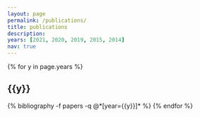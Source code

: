 ```yaml
---
layout: page
permalink: /publications/
title: publications
description: 
years: [2021, 2020, 2019, 2015, 2014]
nav: true
---
```


<div class="publications">

{% for y in page.years %}
  <h2 class="year">{{y}}</h2>
  {% bibliography -f papers -q @*[year={{y}}]* %}
{% endfor %}

</div>
